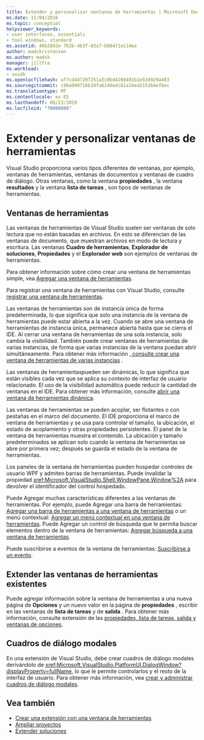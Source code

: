 ```yaml
---
title: Extender y personalizar ventanas de herramientas | Microsoft Docs
ms.date: 11/04/2016
ms.topic: conceptual
helpviewer_keywords:
- user interfaces, essentials
- tool windows, standard
ms.assetid: 46b2892e-7b2b-4b3f-83a7-b884f1e114ee
author: madskristensen
ms.author: madsk
manager: jillfra
ms.workload:
- vssdk
ms.openlocfilehash: af7cd4d7207251a3c0bd4268401b1e534929a483
ms.sourcegitcommit: c90a998716b3dfa614dedc61a1bea515364efbec
ms.translationtype: MT
ms.contentlocale: es-ES
ms.lasthandoff: 08/23/2019
ms.locfileid: "70000890"
---
```

# <a name="extend-and-customize-tool-windows"></a>Extender y personalizar ventanas de herramientas
Visual Studio proporciona varios tipos diferentes de ventanas, por ejemplo, ventanas de herramientas, ventanas de documentos y ventanas de cuadro de diálogo. Otras ventanas, como la ventana **propiedades** , la ventana **resultados** y la ventana **lista de tareas** , son tipos de ventanas de herramientas.

## <a name="tool-windows"></a>Ventanas de herramientas
 Las ventanas de herramientas de Visual Studio suelen ser ventanas de solo lectura que no están basadas en archivos. En esto se diferencian de las ventanas de documento, que muestran archivos en modo de lectura y escritura. Las ventanas **Cuadro de herramientas**, **Explorador de soluciones**, **Propiedades** y el **Explorador web** son ejemplos de ventanas de herramientas.

 Para obtener información sobre cómo crear una ventana de herramientas simple, vea [Agregar una ventana de herramientas](../extensibility/adding-a-tool-window.md).

 Para registrar una ventana de herramientas con Visual Studio, consulte [registrar una ventana de herramientas](../extensibility/registering-a-tool-window.md).

 Las ventanas de herramientas son de instancia única de forma predeterminada, lo que significa que solo una instancia de la ventana de herramientas puede estar abierta a la vez. Cuando se abre una ventana de herramientas de instancia única, permanece abierta hasta que se cierra el IDE. Al cerrar una ventana de herramientas de una sola instancia, solo cambia la visibilidad. También puede crear ventanas de herramientas de varias instancias, de forma que varias instancias de la ventana puedan abrir simultáneamente. Para obtener más información [, consulte crear una ventana de herramientas de varias instancias](../extensibility/creating-a-multi-instance-tool-window.md) .

 Las ventanas de herramientaspueden ser dinámicas, lo que significa que están visibles cada vez que se aplica su contexto de interfaz de usuario relacionado. El uso de la visibilidad automática puede reducir la cantidad de ventanas en el IDE. Para obtener más información, consulte [abrir una ventana de herramientas dinámica](../extensibility/opening-a-dynamic-tool-window.md).

 Las ventanas de herramientas se pueden acoplar, ser flotantes o con pestañas en el marco del documento. El IDE proporciona el marco de ventana de herramientas y se usa para controlar el tamaño, la ubicación, el estado de acoplamiento y otras propiedades persistentes. El panel de la ventana de herramientas muestra el contenido. La ubicación y tamaño predeterminados se aplican solo cuando la ventana de herramientas se abre por primera vez; después se guarda el estado de la ventana de herramientas.

 Los paneles de la ventana de herramientas pueden hospedar controles de usuario WPF y admiten barras de herramientas. Puede invalidar la propiedad <xref:Microsoft.VisualStudio.Shell.WindowPane.Window%2A> para devolver el identificador del control hospedado.

 Puede Agregar muchas características diferentes a las ventanas de herramientas. Por ejemplo, puede Agregar una barra de herramientas: [Agregar una barra de herramientas a una ventana de herramientas](../extensibility/adding-a-toolbar-to-a-tool-window.md) o un menú contextual: [Agregar un menú contextual en una ventana de herramientas](../extensibility/adding-a-shortcut-menu-in-a-tool-window.md). Puede Agregar un control de búsqueda que le permita buscar elementos dentro de la ventana de herramientas: [Agregar búsqueda a una ventana de herramientas](../extensibility/adding-search-to-a-tool-window.md).

 Puede suscribirse a eventos de la ventana de herramientas: [Suscribirse a un evento](../extensibility/subscribing-to-an-event.md).

## <a name="extend-existing-tool-windows"></a>Extender las ventanas de herramientas existentes
 Puede agregar información sobre la ventana de herramientas a una nueva página de **Opciones** y un nuevo valor en la página de **propiedades** , escribir en las ventanas de **lista de tareas** y de **salida** . Para obtener más información, consulte extensión de las [propiedades, lista de tareas, salida y ventanas de opciones](../extensibility/extending-the-properties-task-list-output-and-options-windows.md).

## <a name="modal-dialog-boxes"></a>Cuadros de diálogo modales
 En una extensión de Visual Studio, debe crear cuadros de diálogo modales derivándolo de <xref:Microsoft.VisualStudio.PlatformUI.DialogWindow?displayProperty=fullName>, lo que le permite controlarlos y el resto de la interfaz de usuario. Para obtener más información, vea [crear y administrar cuadros de diálogo modales](../extensibility/creating-and-managing-modal-dialog-boxes.md).

## <a name="see-also"></a>Vea también
- [Crear una extensión con una ventana de herramientas](../extensibility/creating-an-extension-with-a-tool-window.md)
- [Ampliar proyectos](../extensibility/extending-projects.md)
- [Extender soluciones](../extensibility/extending-solutions.md)

